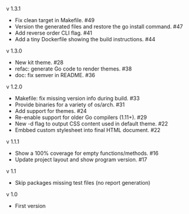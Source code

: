 v 1.3.1
  - Fix clean target in Makefile. #49
  - Version the generated files and restore the go install command. #47
  - Add reverse order CLI flag. #41
  - Add a tiny Dockerfile showing the build instructions. #44

v 1.3.0
  - New kit theme. #28
  - refac: generate Go code to render themes. #38
  - doc: fix semver in README. #36

v 1.2.0
  - Makefile: fix missing version info during build. #33
  - Provide binaries for a variety of os/arch. #31
  - Add support for themes. #24
  - Re-enable support for older Go compilers (1.11+). #29
  - New -d flag to output CSS content used in default theme. #22
  - Embbed custom stylesheet into final HTML document. #22

v 1.1.1
  - Show a 100% coverage for empty functions/methods. #16
  - Update project layout and show program version. #17

v 1.1
  - Skip packages missing test files (no report generation)

v 1.0
  - First version
